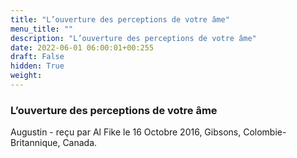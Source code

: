 ```yaml
---
title: "L’ouverture des perceptions de votre âme"
menu_title: ""
description: "L’ouverture des perceptions de votre âme"
date: 2022-06-01 06:00:01+00:255
draft: False
hidden: True
weight:
---
```

### L’ouverture des perceptions de votre âme

Augustin - reçu par Al Fike le 16 Octobre 2016, Gibsons, Colombie-Britannique, Canada.



